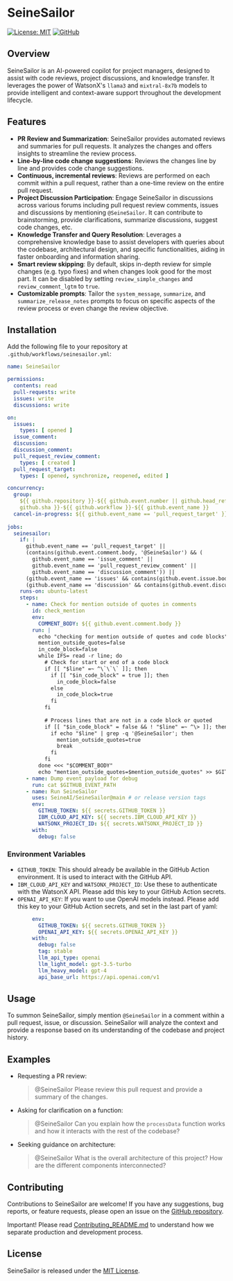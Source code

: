 # SeineSailor

[![License: MIT](https://img.shields.io/badge/License-MIT-yellow.svg)](https://opensource.org/licenses/MIT)
[![GitHub](https://img.shields.io/github/last-commit/SeineAI/SeineSailor/main?style=flat-square)](https://github.com/SeineAI/SeineSailor/commits/main)

## Overview

SeineSailor is an AI-powered copilot for project managers, designed to assist with code reviews, project discussions,
and knowledge transfer. It leverages the power of WatsonX's `llama3` and `mixtral-8x7b` models to provide intelligent
and context-aware support throughout the development lifecycle.

## Features

- **PR Review and Summarization**: SeineSailor provides automated reviews and summaries for pull requests. It analyzes
  the changes and offers insights to streamline the review process.
- **Line-by-line code change suggestions**: Reviews the changes line by line and
  provides code change suggestions.
- **Continuous, incremental reviews**: Reviews are performed on each commit
  within a pull request, rather than a one-time review on the entire pull
  request.
- **Project Discussion Participation**: Engage SeineSailor in discussions across various forums including pull request
  review comments, issues and discussions by mentioning `@SeineSailor`. It can contribute to brainstorming, provide
  clarifications, summarize discussions, suggest code changes, etc.
- **Knowledge Transfer and Query Resolution**: Leverages a comprehensive knowledge base to assist developers with
  queries about the codebase, architectural design, and specific functionalities, aiding in faster onboarding and
  information sharing.
- **Smart review skipping**: By default, skips in-depth review for simple
  changes (e.g. typo fixes) and when changes look good for the most part. It can
  be disabled by setting `review_simple_changes` and `review_comment_lgtm` to
  `true`.
- **Customizable prompts**: Tailor the `system_message`, `summarize`, and
  `summarize_release_notes` prompts to focus on specific aspects of the review
  process or even change the review objective.

## Installation

Add the following file to your repository at `.github/workflows/seinesailor.yml`:

```yaml
name: SeineSailor

permissions:
  contents: read
  pull-requests: write
  issues: write
  discussions: write

on:
  issues:
    types: [ opened ]
  issue_comment:
  discussion:
  discussion_comment:
  pull_request_review_comment:
    types: [ created ]
  pull_request_target:
    types: [ opened, synchronize, reopened, edited ]

concurrency:
  group:
    ${{ github.repository }}-${{ github.event.number || github.head_ref ||
    github.sha }}-${{ github.workflow }}-${{ github.event_name }}
  cancel-in-progress: ${{ github.event_name == 'pull_request_target' }}
  
jobs:
  seinesailor:
    if: |
      github.event_name == 'pull_request_target' ||
      (contains(github.event.comment.body, '@SeineSailor') && (
        github.event_name == 'issue_comment' || 
        github.event_name == 'pull_request_review_comment' ||
        github.event_name == 'discussion_comment')) ||
      (github.event_name == 'issues' && contains(github.event.issue.body, '@SeineSailor')) ||
      (github.event_name == 'discussion' && contains(github.event.discussion.body, '@SeineSailor'))
    runs-on: ubuntu-latest
    steps:
      - name: Check for mention outside of quotes in comments
        id: check_mention
        env:
          COMMENT_BODY: ${{ github.event.comment.body }}
        run: |
          echo "checking for mention outside of quotes and code blocks"
          mention_outside_quotes=false
          in_code_block=false
          while IFS= read -r line; do
            # Check for start or end of a code block
            if [[ "$line" =~ ^\`\`\` ]]; then
              if [[ "$in_code_block" = true ]]; then
                in_code_block=false
              else
                in_code_block=true
              fi
            fi
        
            # Process lines that are not in a code block or quoted
            if [[ "$in_code_block" = false && ! "$line" =~ ^\> ]]; then
              if echo "$line" | grep -q '@SeineSailor'; then
                mention_outside_quotes=true
                break
              fi
            fi
          done <<< "$COMMENT_BODY"
          echo "mention_outside_quotes=$mention_outside_quotes" >> $GITHUB_ENV
      - name: Dump event payload for debug
        run: cat $GITHUB_EVENT_PATH
      - name: Run SeineSailor
        uses: SeineAI/SeineSailor@main # or release version tags
        env:
          GITHUB_TOKEN: ${{ secrets.GITHUB_TOKEN }}
          IBM_CLOUD_API_KEY: ${{ secrets.IBM_CLOUD_API_KEY }}
          WATSONX_PROJECT_ID: ${{ secrets.WATSONX_PROJECT_ID }}
        with:
          debug: false
```

### Environment Variables

- `GITHUB_TOKEN`: This should already be available in the GitHub Action environment. It is used to interact with the
  GitHub API.
- `IBM_CLOUD_API_KEY` and `WATSONX_PROJECT_ID`: Use these to authenticate with the WatsonX API. Please add this key to
  your GitHub Action secrets.
- `OPENAI_API_KEY`: If you want to use OpenAI models instead. Please add this key to your GitHub Action secrets, and
  set in the last part of yaml:

```yaml
        env:
          GITHUB_TOKEN: ${{ secrets.GITHUB_TOKEN }}
          OPENAI_API_KEY: ${{ secrets.OPENAI_API_KEY }}
        with:
          debug: false
          tag: stable
          llm_api_type: openai
          llm_light_model: gpt-3.5-turbo
          llm_heavy_model: gpt-4
          api_base_url: https://api.openai.com/v1
```

## Usage

To summon SeineSailor, simply mention `@SeineSailor` in a comment within a pull request, issue, or discussion.
SeineSailor will analyze the context and provide a response based on its understanding of the codebase and project
history.

## Examples

- Requesting a PR review:
  > @SeineSailor Please review this pull request and provide a summary of the changes.

- Asking for clarification on a function:
  > @SeineSailor Can you explain how the `processData` function works and how it interacts with the rest of the
  codebase?

- Seeking guidance on architecture:
  > @SeineSailor What is the overall architecture of this project? How are the different components interconnected?

## Contributing

Contributions to SeineSailor are welcome! If you have any suggestions, bug reports, or feature requests, please open an
issue on the [GitHub repository](https://github.com/SeineAI/SeineSailor).

Important! Please read [Contributing_README.md](docs/Contributing_README.md) to understand how we separate production 
and development process.

## License

SeineSailor is released under the [MIT License](LICENSE).